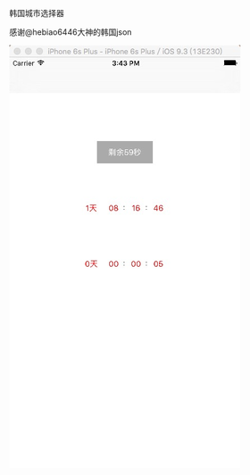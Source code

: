 韩国城市选择器


感谢@hebiao6446大神的韩国json

![image](https://github.com/zhuochenming/CountdownButton/blob/master/screen.png)
